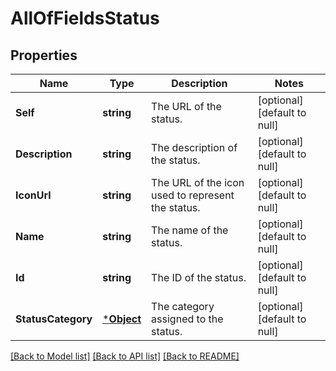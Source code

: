 # AllOfFieldsStatus

## Properties
Name | Type | Description | Notes
------------ | ------------- | ------------- | -------------
**Self** | **string** | The URL of the status. | [optional] [default to null]
**Description** | **string** | The description of the status. | [optional] [default to null]
**IconUrl** | **string** | The URL of the icon used to represent the status. | [optional] [default to null]
**Name** | **string** | The name of the status. | [optional] [default to null]
**Id** | **string** | The ID of the status. | [optional] [default to null]
**StatusCategory** | [***Object**](.md) | The category assigned to the status. | [optional] [default to null]

[[Back to Model list]](../README.md#documentation-for-models) [[Back to API list]](../README.md#documentation-for-api-endpoints) [[Back to README]](../README.md)

